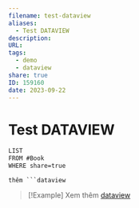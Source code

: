 ```yaml
---
filename: test-dataview
aliases:
  - Test DATAVIEW
description: 
URL: 
tags:
  - demo
  - dataview
share: true
ID: 159160
date: 2023-09-22
---
```


# Test DATAVIEW

```md
LIST
FROM #Book 
WHERE share=true
```

`thêm ```dataview`


> [!Example] Xem thêm
> [dataview](./dataview.md)

